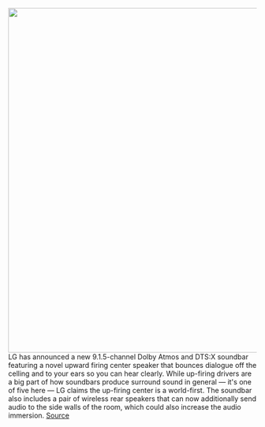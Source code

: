 <img src='https://cdn.vox-cdn.com/thumbor/6WdDjDEFQCJUOwy5SMuc-XNkvrM=/0x0:2560x1439/1200x800/filters:focal(1076x516:1484x924)/cdn.vox-cdn.com/uploads/chorus_image/image/70290132/LG_Soundbar_01_scaled.0.jpg' width='700px' /><br/>
LG has announced a new 9.1.5-channel Dolby Atmos and DTS:X soundbar featuring a novel upward firing center speaker that bounces dialogue off the celling and to your ears so you can hear clearly. While up-firing drivers are a big part of how soundbars produce surround sound in general — it's one of five here — LG claims the up-firing center is a world-first. The soundbar also includes a pair of wireless rear speakers that can now additionally send audio to the side walls of the room, which could also increase the audio immersion.
<a href='https://www.theverge.com/2021/12/17/22841919/lg-s95qr-soundbar-ces-2022-with-upward-firing-center-channel'> Source <a/>